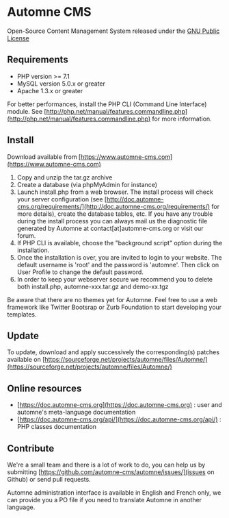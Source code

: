 # Automne CMS

Open-Source Content Management System released under the [GNU Public License](https://github.com/textmate/textmate)

## Requirements

 - PHP version >= 7.1
 - MySQL version 5.0.x or greater
 - Apache 1.3.x or greater
	
For better performances, install the PHP CLI (Command Line Interface) module. See [http://php.net/manual/features.commandline.php](http://php.net/manual/features.commandline.php) for more information.

## Install

Download available from [https://www.automne-cms.com](https://www.automne-cms.com)

 1. Copy and unzip the tar.gz archive
 2. Create a database (via phpMyAdmin for instance)
 3. Launch install.php from a web browser. The install process will check your server configuration (see [http://doc.automne-cms.org/requirements/](http://doc.automne-cms.org/requirements/) for more details), create the database tables, etc.
	If you have any trouble during the install process you can always mail us the diagnostic file generated by Automne at contact[at]automne-cms.org or visit our forum.
 4. If PHP CLI is available, choose the "background script" option during the installation.
 5. Once the installation is over, you are invited to login to your website. The default username is 'root' and the password is 'automne'. Then click on User Profile to change the default password.
 6. In order to keep your webserver secure we recommend you to delete both install.php, automne-xxx.tar.gz and demo-xx.tgz

Be aware that there are no themes yet for Automne. Feel free to use a web framework like Twitter Bootsrap or Zurb Foundation to start developing your templates.
	
## Update
	
To update, download and apply successively the corresponding(s) patches available on [https://sourceforge.net/projects/automne/files/Automne/](https://sourceforge.net/projects/automne/files/Automne/)

## Online resources

 - [https://doc.automne-cms.org](https://doc.automne-cms.org) : user and automne's meta-language documentation
 - [https://doc.automne-cms.org/api/](https://doc.automne-cms.org/api/) : PHP classes documentation

## Contribute

We're a small team and there is a lot of work to do, you can help us by submitting [https://github.com/automne-cms/automne/issues/](issues on Github) or send pull requests.

Automne administration interface is available in English and French only, we can provide you a PO file if you need to translate Automne in another language.
